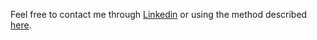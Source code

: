 
Feel free to contact me through [Linkedin](https://www.linkedin.com/in/kristjan-kongas-8030b2254/) or using the method described [here](https://stackoverflow.com/a/44229207).
